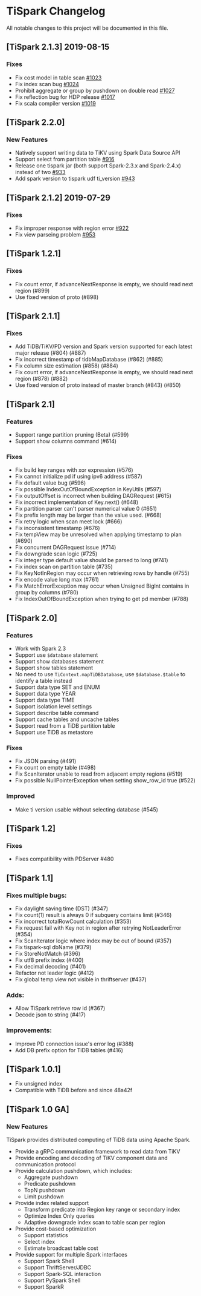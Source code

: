 # TiSpark Changelog
All notable changes to this project will be documented in this file.

## [TiSpark 2.1.3] 2019-08-15
### Fixes
- Fix cost model in table scan [#1023](https://github.com/pingcap/tispark/pull/1023)
- Fix index scan bug [#1024](https://github.com/pingcap/tispark/pull/1024)
- Prohibit aggregate or group by pushdown on double read [#1027](https://github.com/pingcap/tispark/pull/1027)
- Fix reflection bug for HDP release [#1017](https://github.com/pingcap/tispark/pull/1017)
- Fix scala compiler version [#1019](https://github.com/pingcap/tispark/pull/1019)

## [TiSpark 2.2.0]
### New Features
* Natively support writing data to TiKV using Spark Data Source API
* Support select from partition table [#916](https://github.com/pingcap/tispark/pull/916)
* Release one tispark jar (both support Spark-2.3.x and Spark-2.4.x) instead of two [#933](https://github.com/pingcap/tispark/pull/933)
* Add spark version to tispark udf ti_version [#943](https://github.com/pingcap/tispark/pull/943)

## [TiSpark 2.1.2] 2019-07-29
### Fixes
* Fix improper response with region error [#922](https://github.com/pingcap/tispark/pull/922)
* Fix view parseing problem [#953](https://github.com/pingcap/tispark/pull/953)

## [TiSpark 1.2.1]
### Fixes
* Fix count error, if advanceNextResponse is empty, we should read next region (#899)
* Use fixed version of proto (#898)

## [TiSpark 2.1.1]
### Fixes
* Add TiDB/TiKV/PD version and Spark version supported for each latest major release (#804) (#887)
* Fix incorrect timestamp of tidbMapDatabase (#862) (#885)
* Fix column size estimation (#858) (#884)
* Fix count error, if advanceNextResponse is empty, we should read next region (#878) (#882)
* Use fixed version of proto instead of master branch (#843) (#850)

## [TiSpark 2.1]
### Features
* Support range partition pruning (Beta) (#599)
* Support show columns command (#614)

### Fixes
* Fix build key ranges with xor expression (#576)
* Fix cannot initialize pd if using ipv6 address (#587)
* Fix default value bug (#596)
* Fix possible IndexOutOfBoundException in KeyUtils (#597)
* Fix outputOffset is incorrect when building DAGRequest (#615)
* Fix incorrect implementation of Key.next() (#648)
* Fix partition parser can't parser numerical value 0 (#651)
* Fix prefix length may be larger than the value used. (#668)
* Fix retry logic when scan meet lock (#666)
* Fix inconsistent timestamp (#676)
* Fix tempView may be unresolved when applying timestamp to plan (#690)
* Fix concurrent DAGRequest issue (#714)
* Fix downgrade scan logic (#725)
* Fix integer type default value should be parsed to long (#741)
* Fix index scan on partition table (#735)
* Fix KeyNotInRegion may occur when retrieving rows by handle (#755)
* Fix encode value long max (#761)
* Fix MatchErrorException may occur when Unsigned BigInt contains in group by columns (#780)
* Fix IndexOutOfBoundException when trying to get pd member (#788)

## [TiSpark 2.0]
### Features
* Work with Spark 2.3
* Support use `$database` statement
* Support show databases statement
* Support show tables statement
* No need to use `TiContext.mapTiDBDatabase`, use `$database.$table` to identify a table instead
* Support data type SET and ENUM
* Support data type YEAR
* Support data type TIME
* Support isolation level settings
* Support describe table command
* Support cache tables and uncache tables
* Support read from a TiDB partition table
* Support use TiDB as metastore

### Fixes
* Fix JSON parsing (#491)
* Fix count on empty table (#498)
* Fix ScanIterator unable to read from adjacent empty regions (#519)
* Fix possible NullPointerException when setting show_row_id true (#522)

### Improved
* Make ti version usable without selecting database (#545)

## [TiSpark 1.2]
### Fixes
* Fixes compatibility with PDServer #480

## [TiSpark 1.1]
### Fixes multiple bugs:
* Fix daylight saving time (DST) (#347)
* Fix count(1) result is always 0 if subquery contains limit (#346)
* Fix incorrect totalRowCount calculation (#353)
* Fix request fail with Key not in region after retrying NotLeaderError (#354)
* Fix ScanIterator logic where index may be out of bound (#357)
* Fix tispark-sql dbName (#379)
* Fix StoreNotMatch (#396)
* Fix utf8 prefix index (#400)
* Fix decimal decoding (#401)
* Refactor not leader logic (#412)
* Fix global temp view not visible in thriftserver (#437)

### Adds:
* Allow TiSpark retrieve row id (#367)
* Decode json to string (#417)

### Improvements:
* Improve PD connection issue's error log (#388)
* Add DB prefix option for TiDB tables (#416)

## [TiSpark 1.0.1]
* Fix unsigned index
* Compatible with TiDB before and since 48a42f

## [TiSpark 1.0 GA]
### New Features
TiSpark provides distributed computing of TiDB data using Apache Spark.

* Provide a gRPC communication framework to read data from TiKV
* Provide encoding and decoding of TiKV component data and communication protocol
* Provide calculation pushdown, which includes:
    - Aggregate pushdown
    - Predicate pushdown
    - TopN pushdown
    - Limit pushdown
* Provide index related support
    - Transform predicate into Region key range or secondary index
    - Optimize Index Only queries
    - Adaptive downgrade index scan to table scan per region
* Provide cost-based optimization
    - Support statistics
    - Select index
    - Estimate broadcast table cost
* Provide support for multiple Spark interfaces
    - Support Spark Shell
    - Support ThriftServer/JDBC
    - Support Spark-SQL interaction
    - Support PySpark Shell
    - Support SparkR
